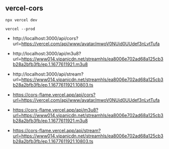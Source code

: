 ## vercel-cors

```shell
npx vercel dev

vercel --prod
```

- http://localhost:3000/api/cors?url=https://vercel.com/api/www/avatar/mwoV0NUid0UUdef3nLvtTufa
- http://localhost:3000/api/m3u8?url=https://www014.vipanicdn.net/streamhls/ea8006e702ad68a125cb3b28a2bfb3fb/ep.1.1677611921.m3u8
- http://localhost:3000/api/stream?url=https://www014.vipanicdn.net/streamhls/ea8006e702ad68a125cb3b28a2bfb3fb/ep.1.1677611921.10803.ts

- https://cors-flame.vercel.app/api/cors?url=https://vercel.com/api/www/avatar/mwoV0NUid0UUdef3nLvtTufa
- https://cors-flame.vercel.app/api/m3u8?url=https://www014.vipanicdn.net/streamhls/ea8006e702ad68a125cb3b28a2bfb3fb/ep.1.1677611921.m3u8
- https://cors-flame.vercel.app/api/stream?url=https://www014.vipanicdn.net/streamhls/ea8006e702ad68a125cb3b28a2bfb3fb/ep.1.1677611921.10803.ts
